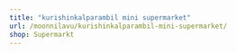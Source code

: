 ```yaml
---
title: "kurishinkalparambil mini supermarket"
url: /moonnilavu/kurishinkalparambil-mini-supermarket/
shop: Supermarkt
---
```

